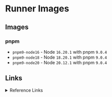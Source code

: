 # Runner Images

## Images

### pnpm

- `pnpm9-node16` - Node `16.20.1` with pnpm `9.0.4`
- `pnpm9-node18` - Node `18.20.1` with pnpm `9.0.4`
- `pnpm9-node20` - Node `20.12.1` with pnpm `9.0.4`

## Links
<details> <summary>Reference Links</summary>

- https://gitea.com/gitea/runner-images/src/branch/main

- https://github.com/fwilhe2/act-runner-image/blob/main/Dockerfile

</details>